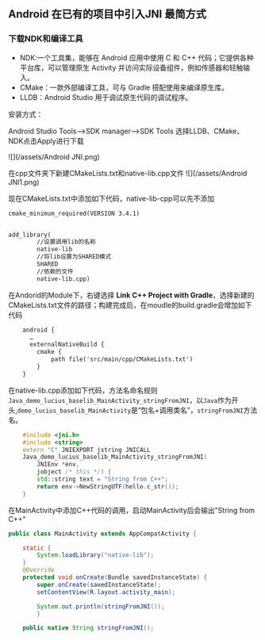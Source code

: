 

## Android 在已有的项目中引入JNI 最简方式
            
### 下载NDK和编译工具
* NDK:一个工具集，能够在 Android 应用中使用 C 和 C++ 代码；它提供各种平台库，可以管理原生 Activity 并访问实际设备组件，例如传感器和轻触输入。
* CMake：一款外部编译工具，可与 Gradle 搭配使用来编译原生库。
* LLDB：Android Studio 用于调试原生代码的调试程序。 

安装方式：

Android Studio Tools—>SDK manager—>SDK Tools 选择LLDB、CMake、NDK点击Apply进行下载

![](/assets/Android JNI.png)

在cpp文件夹下新建CMakeLists.txt和native-lib.cpp文件
![](/assets/Android JNI1.png)


现在CMakeLists.txt中添加如下代码，native-lib-cpp可以先不添加
```xml
cmake_minimum_required(VERSION 3.4.1)


add_library( 
        //设置调用lib的名称
        native-lib
        //将lib设置为SHARED模式
        SHARED
        //依赖的文件
        native-lib.cpp)


```

在Andorid的Module下，右键选择 **Link C++ Project with Gradle**，选择新建的CMakeLists.txt文件的路径；构建完成后，在moudle的build.gradle会增加如下代码

```xml
    android {
      …
      externalNativeBuild {
        cmake {
            path file('src/main/cpp/CMakeLists.txt')
        }
    }
```

在native-lib.cpp添加如下代码，方法名命名规则`Java_demo_lucius_baselib_MainActivity_stringFromJNI`，以`Java`作为开头,`demo_lucius_baselib_MainActivity`是“包名+调用类名”，`stringFromJNI`方法名。



```c++
    #include <jni.h>
    #include <string>
    extern "C" JNIEXPORT jstring JNICALL
    Java_demo_lucius_baselib_MainActivity_stringFromJNI(
        JNIEnv *env,
        jobject /* this */) {
        std::string text = "String from C++";
        return env->NewStringUTF(hello.c_str());
    }

```

在MainActivity中添加C++代码的调用，启动MainActivity后会输出"String from C++"

```java
public class MainActivity extends AppCompatActivity {

    static {
        System.loadLibrary("native-lib");
    }
    @Override
    protected void onCreate(Bundle savedInstanceState) {
        super.onCreate(savedInstanceState);
        setContentView(R.layout.activity_main);

        System.out.println(stringFromJNI());
        }

    public native String stringFromJNI();


```


